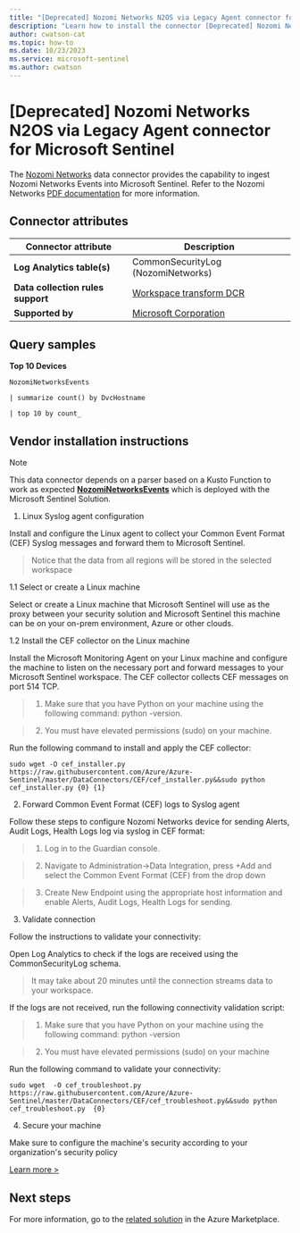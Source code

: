 ```yaml
---
title: "[Deprecated] Nozomi Networks N2OS via Legacy Agent connector for Microsoft Sentinel"
description: "Learn how to install the connector [Deprecated] Nozomi Networks N2OS via Legacy Agent to connect your data source to Microsoft Sentinel."
author: cwatson-cat
ms.topic: how-to
ms.date: 10/23/2023
ms.service: microsoft-sentinel
ms.author: cwatson
---
```


# [Deprecated] Nozomi Networks N2OS via Legacy Agent connector for Microsoft Sentinel

The [Nozomi Networks](https://www.nozominetworks.com/) data connector provides the capability to ingest Nozomi Networks Events into Microsoft Sentinel. Refer to the Nozomi Networks [PDF documentation](https://www.nozominetworks.com/resources/data-sheets-brochures-learning-guides/) for more information.

## Connector attributes

| Connector attribute | Description |
| --- | --- |
| **Log Analytics table(s)** | CommonSecurityLog (NozomiNetworks)<br/> |
| **Data collection rules support** | [Workspace transform DCR](/azure/azure-monitor/logs/tutorial-workspace-transformations-portal) |
| **Supported by** | [Microsoft Corporation](https://support.microsoft.com) |

## Query samples

**Top 10 Devices**
   ```kusto
NozomiNetworksEvents
 
   | summarize count() by DvcHostname
 
   | top 10 by count_
   ```



## Vendor installation instructions


> [!NOTE]
   >  This data connector depends on a parser based on a Kusto Function to work as expected [**NozomiNetworksEvents**](https://aka.ms/sentinel-NozomiNetworks-parser) which is deployed with the Microsoft Sentinel Solution.

1. Linux Syslog agent configuration

Install and configure the Linux agent to collect your Common Event Format (CEF) Syslog messages and forward them to Microsoft Sentinel.

> Notice that the data from all regions will be stored in the selected workspace

1.1 Select or create a Linux machine

Select or create a Linux machine that Microsoft Sentinel will use as the proxy between your security solution and Microsoft Sentinel this machine can be on your on-prem environment, Azure or other clouds.

1.2 Install the CEF collector on the Linux machine

Install the Microsoft Monitoring Agent on your Linux machine and configure the machine to listen on the necessary port and forward messages to your Microsoft Sentinel workspace. The CEF collector collects CEF messages on port 514 TCP.

> 1. Make sure that you have Python on your machine using the following command: python -version.

> 2. You must have elevated permissions (sudo) on your machine.

   Run the following command to install and apply the CEF collector:

  `sudo wget -O cef_installer.py https://raw.githubusercontent.com/Azure/Azure-Sentinel/master/DataConnectors/CEF/cef_installer.py&&sudo python cef_installer.py {0} {1}`

2. Forward Common Event Format (CEF) logs to Syslog agent

Follow these steps to configure Nozomi Networks device for sending Alerts, Audit Logs, Health Logs log via syslog in CEF format:

> 1. Log in to the Guardian console.

> 2. Navigate to Administration->Data Integration, press +Add and select the Common Event Format (CEF) from the drop down

> 3. Create New Endpoint using the appropriate host information and enable Alerts, Audit Logs, Health Logs for sending.

3. Validate connection

Follow the instructions to validate your connectivity:

Open Log Analytics to check if the logs are received using the CommonSecurityLog schema.

>It may take about 20 minutes until the connection streams data to your workspace.

If the logs are not received, run the following connectivity validation script:

> 1. Make sure that you have Python on your machine using the following command: python -version

>2. You must have elevated permissions (sudo) on your machine

   Run the following command to validate your connectivity:

  `sudo wget  -O cef_troubleshoot.py https://raw.githubusercontent.com/Azure/Azure-Sentinel/master/DataConnectors/CEF/cef_troubleshoot.py&&sudo python cef_troubleshoot.py  {0}`

4. Secure your machine 

Make sure to configure the machine's security according to your organization's security policy


[Learn more >](https://aka.ms/SecureCEF)



## Next steps

For more information, go to the [related solution](https://azuremarketplace.microsoft.com/en-us/marketplace/apps/azuresentinel.azure-sentinel-solution-nozominetworks?tab=Overview) in the Azure Marketplace.
